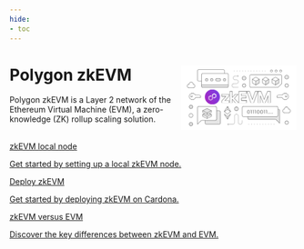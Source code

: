 ```yaml
---
hide:
- toc
---
```


<style>
   .git-revision-date-localized-plugin, .md-source-file, .md-content__button.md-icon {
      display: none;
   }
</style>

<div class="section-wrapper product-section-head">
    <div class="hero-image"><img src="../img/zkEVM/zkevm.svg" loading="lazy" class="hero-image" style="width: 40%; float: right;"></div>
    <div class="hero-left">
       <h1 class="hero-heading">Polygon zkEVM</h1>
       <p class="hero-subtext">Polygon zkEVM is a Layer 2 network of the Ethereum Virtual Machine (EVM), a zero-knowledge (ZK) rollup scaling solution.</p>
    </div>
    </br>
</div>

<div class="grid-container">
    <div class="grid-item">
       <a href="./get-started/setup-nodes/local-node">
          <div class="product-list-item-header">
             <div class="feature-card-heading">zkEVM local node</div>
          </div>
          <p class="feature-paragraph">Get started by setting up a local zkEVM node.</p>
       </a>
    </div>
    <div class="grid-item">
       <a href="./get-started/setup-nodes/deploy-zkevm/intro">
          <div class="product-list-item-header">
             <div class="feature-card-heading">Deploy zkEVM</div>
          </div>
          <p class="feature-paragraph">Get started by deploying zkEVM on Cardona.</p>
       </a>
    </div>
    <div class="grid-item">
       <a href="./spec/evm-differences">
          <div class="product-list-item-header">
             <div class="feature-card-heading">zkEVM versus EVM</div>
          </div>
          <p class="feature-paragraph">Discover the key differences between zkEVM and EVM.</p>
       </a>
    </div>
</div>
</div>

